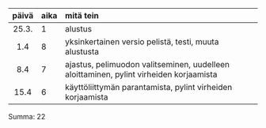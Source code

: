 | päivä | aika | mitä tein  |
| :----:|:-----| :-----|
| 25.3. | 1    | alustus |
| 1.4 | 8    | yksinkertainen versio pelistä, testi, muuta alustusta |
| 8.4 | 7   | ajastus, pelimuodon valitseminen, uudelleen aloittaminen, pylint virheiden korjaamista|
| 15.4 | 6   | käyttöliittymän parantamista, pylint virheiden korjaamista|
Summa: 22
